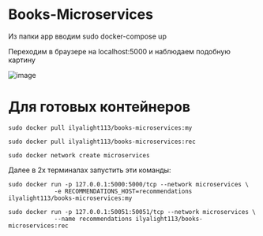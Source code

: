 # Books-Microservices

Из папки app вводим sudo docker-compose up

Переходим в браузере на localhost:5000 и наблюдаем подобную картину

![image](https://github.com/ilyasvet/Books-Microservices/assets/49456780/67a8d79e-e1f7-48a7-afa7-3f3a600f25da)


# Для готовых контейнеров
````
sudo docker pull ilyalight113/books-microservices:my

sudo docker pull ilyalight113/books-microservices:rec

sudo docker network create microservices
````
Далее в 2х терминалах запустить эти команды:
````
sudo docker run -p 127.0.0.1:5000:5000/tcp --network microservices \
             -e RECOMMENDATIONS_HOST=recommendations ilyalight113/books-microservices:my

sudo docker run -p 127.0.0.1:50051:50051/tcp --network microservices \
             --name recommendations ilyalight113/books-microservices:rec
````
